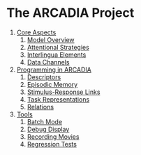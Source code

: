 The ARCADIA Project
========================
1. [Core Aspects](core_aspects.md)
    1. [Model Overview](model_overview.md)
    1. [Attentional Strategies](attentional_strategies.md)
    1. [Interlingua Elements](interlingua.md)
    1. [Data Channels](datat_channels.md)
1. [Programming in ARCADIA](programming_arcadia.md)
    1. [Descriptors](descriptors.md)
    1. [Episodic Memory](episodic_memory.md)
    1. [Stimulus-Response Links](srlinks.md)
    1. [Task Representations](tasks.md)
    1. [Relations](relations.md)
1. [Tools](tools.md)
    1. [Batch Mode](batch_mode.md)
    1. [Debug Display](debug_display.md)
    1. [Recording Movies](recording_movies.md)
    1. [Regression Tests](regression_tests.md)  